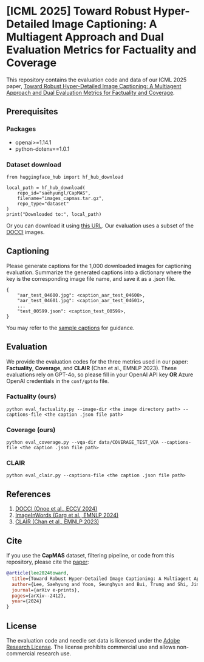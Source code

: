 # [ICML 2025] Toward Robust Hyper-Detailed Image Captioning: A Multiagent Approach and Dual Evaluation Metrics for Factuality and Coverage

This repository contains the evaluation code and data of our ICML 2025 paper, [Toward Robust Hyper-Detailed Image Captioning: A Multiagent Approach and Dual Evaluation Metrics for Factuality and Coverage](https://arxiv.org/abs/2412.15484).

## Prerequisites
### Packages
* openai>=1.14.1
* python-dotenv==1.0.1

### Dataset download
```dataset download
from huggingface_hub import hf_hub_download

local_path = hf_hub_download(
    repo_id="saehyungl/CapMAS",
    filename="images_capmas.tar.gz",
    repo_type="dataset"
)
print("Downloaded to:", local_path)
```
Or you can download it using [this URL](https://huggingface.co/datasets/saehyungl/CapMAS/resolve/main/images_capmas.tar.gz?download=true).
Our evaluation uses a subset of the [DOCCI](https://google.github.io/docci/) images.

## Captioning
Please generate captions for the 1,000 downloaded images for captioning evaluation.
Summarize the generated captions into a dictionary where the key is the corresponding image file name, and save it as a .json file.
```captions file
{
    "aar_test_04600.jpg": <caption_aar_test_04600>,
    "aar_test_04601.jpg": <caption_aar_test_04601>,
    ...
    "test_00599.json": <caption_test_00599>,
}
```
You may refer to the [sample captions](https://github.com/adobe-research/CapMAS/blob/master/sample_captions/llava1.6-vicuna_llama3_th1.0/captions_final.json) for guidance.

## Evaluation
We provide the evaluation codes for the three metrics used in our paper: **Factuality**, **Coverage**, and **CLAIR** (Chan et al., EMNLP 2023). These evaluations rely on GPT-4o, so please fill in your OpenAI API key **OR** Azure OpenAI credentials in the `conf/gpt4o` file.
### Factuality (ours)
```factuality
python eval_factuality.py --image-dir <the image directory path> --captions-file <the caption .json file path>
```
### Coverage (ours)
```coverage
python eval_coverage.py --vqa-dir data/COVERAGE_TEST_VQA --captions-file <the caption .json file path>
```
### CLAIR
```clair
python eval_clair.py --captions-file <the caption .json file path>
```

## References
1. [DOCCI (Onoe et al., ECCV 2024)](https://google.github.io/docci/#downloads)
2. [ImageInWords (Garg et al., EMNLP 2024)](https://github.com/google/imageinwords)
3. [CLAIR (Chan et al., EMNLP 2023)](https://github.com/davidmchan/clair)




## Cite
If you use the **CapMAS** dataset, filtering pipeline, or code from this repository, please cite the [paper](https://arxiv.org/pdf/2412.15484):

```bibtex
@article{lee2024toward,
  title={Toward Robust Hyper-Detailed Image Captioning: A Multiagent Approach and Dual Evaluation Metrics for Factuality and Coverage},
  author={Lee, Saehyung and Yoon, Seunghyun and Bui, Trung and Shi, Jing and Yoon, Sungroh},
  journal={arXiv e-prints},
  pages={arXiv--2412},
  year={2024}
}
```

## License

The evaluation code and needle set data is licensed under the [Adobe Research License](LICENSE). The license prohibits commercial use and allows non-commercial research use.
